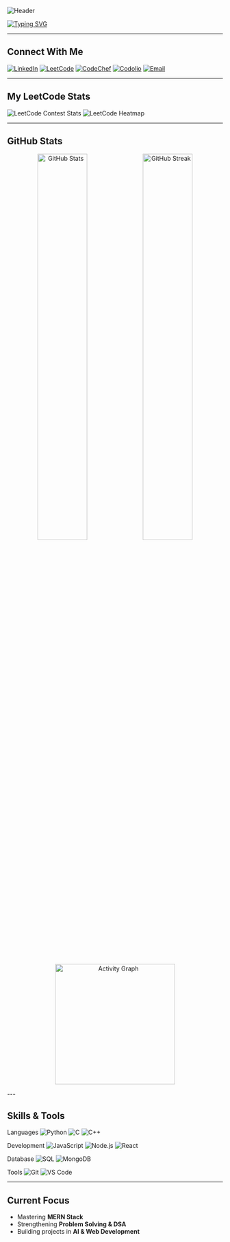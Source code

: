<!-- Capsule Banner (Galaxy Style) -->
![Header](https://capsule-render.vercel.app/api?type=waving&color=0:0f0c29,50:302b63,100:24243e&height=220&section=header&text=Hi,%20I'm%20Dhileepan!&fontSize=45&fontColor=ffffff&animation=twinkling&fontAlignY=40)

<!-- Neon Typing Animation -->
[![Typing SVG](https://readme-typing-svg.herokuapp.com?font=Fira+Code&size=26&duration=3000&pause=500&color=00F7FF&center=true&vCenter=true&width=700&lines=Aspiring+Full-Stack+Developer;Consistent+Learner;Problem+Solver;DSA+%7C+MERN+Stack+Enthusiast)](https://git.io/typing-svg)


---

## Connect With Me
[![LinkedIn](https://img.shields.io/badge/-LinkedIn-blue?logo=linkedin&logoColor=white)](https://www.linkedin.com/in/dhileepan-t-5982682a6/)
[![LeetCode](https://img.shields.io/badge/-LeetCode-orange?logo=leetcode&logoColor=white)](https://leetcode.com/u/dhileepan13/)
[![CodeChef](https://img.shields.io/badge/-CodeChef-brown?logo=codechef&logoColor=white)](https://www.codechef.com/users/dhileepan_2)
[![Codolio](https://img.shields.io/badge/-Codolio-purple?logo=codemagic&logoColor=white)](https://codolio.com/profile/dhileepan)
[![Email](https://img.shields.io/badge/-Email-red?logo=gmail&logoColor=white)](mailto:dhileepantv@gmail.com)

---

## My LeetCode Stats
![LeetCode Contest Stats](https://leetcard.jacoblin.cool/dhileepan13?theme=dark&font=Roboto&ext=contest)
![LeetCode Heatmap](https://leetcard.jacoblin.cool/dhileepan13?theme=dark&font=Roboto&ext=heatmap&border=0&activity=1)

---

## GitHub Stats
<p align="center">
  <img src="https://github-readme-stats.vercel.app/api?username=dhileepant&show_icons=true&theme=nightowl&hide_border=true&count_private=true&cache_seconds=86400" alt="GitHub Stats" width="48%" /> 
  <img src="https://streak-stats.demolab.com/?user=dhileepant&theme=nightowl&hide_border=true&cache_seconds=86400" alt="GitHub Streak" width="48%" />
</p>

<p align="center">
  <img height="280em" src="https://github-readme-activity-graph.vercel.app/graph?username=dhileepant&theme=nightowl&radius=10" alt="Activity Graph" />
</p>
---

## Skills & Tools

Languages
![Python](https://img.shields.io/badge/-Python-blue?logo=python&logoColor=white)
![C](https://img.shields.io/badge/-C-00599C?logo=c)
![C++](https://img.shields.io/badge/-C++-00599C?logo=cplusplus&logoColor=white)

Development
![JavaScript](https://img.shields.io/badge/-JavaScript-yellow?logo=javascript&logoColor=black)
![Node.js](https://img.shields.io/badge/-Node.js-339933?logo=node.js&logoColor=white)
![React](https://img.shields.io/badge/-React-61DAFB?logo=react&logoColor=black)

Database
![SQL](https://img.shields.io/badge/-SQL-4479A1?logo=mysql&logoColor=white)
![MongoDB](https://img.shields.io/badge/-MongoDB-47A248?logo=mongodb&logoColor=white)

Tools
![Git](https://img.shields.io/badge/-Git-F05032?logo=git&logoColor=white)
![VS Code](https://img.shields.io/badge/-VS%20Code-007ACC?logo=visual-studio-code&logoColor=white)

---

## Current Focus
- Mastering **MERN Stack**  
- Strengthening **Problem Solving & DSA**  
- Building projects in **AI & Web Development**

